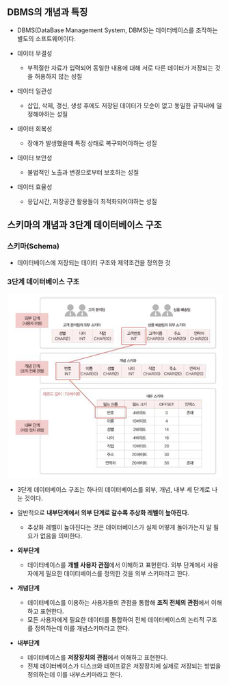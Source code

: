 ## DBMS의 개념과 특징

- DBMS(DataBase Management System, DBMS)는 데이터베이스를 조작하는 별도의 소프트웨어이다.

- 데이터 무결성
  - 부적절한 자료가 입력되어 동일한 내용에 대해 서로 다른 데이터가 저장되는 것을 허용하지 않는 성질
- 데이터 일관성
  - 삽입, 삭제, 갱신, 생성 후에도 저장된 데이터가 모순이 없고 동일한 규칙내에 일정해야하는 성질
- 데이터 회복성
  - 장애가 발생했을때 특정 상태로 복구되어야하는 성질
- 데이터 보안성
  - 불법적인 노출과 변경으로부터 보호하는 성질
- 데이터 효율성
  - 응답시간, 저장공간 활용들이 최적화되어야하는 성질

## 스키마의 개념과 3단계 데이터베이스 구조

### 스키마(Schema)
- 데이터베이스에 저장되는 데이터 구조와 제약조건을 정의한 것

### 3단계 데이터베이스 구조

<img src="../image/3-level-database-architecture.PNG">

- 3단계 데이터베이스 구조는 하나의 데이터베이스를 외부, 개념, 내부 세 단계로 나눈 것이다.
- 일반적으로 **내부단계에서 외부 단계로 갈수록 추상화 레벨이 높아진다.**
  - 추상화 레벨이 높아진다는 것은 데이터베이스가 실제 어떻게 돌아가는지 알 필요가 없음을 의미한다.

- **외부단계**
  - 데이터베이스를 **개별 사용자 관점**에서 이해하고 표현한다. 외부 단계에서 사용자에게 필요한 데이터베이스를 정의한 것을 외부 스키마라고 한다.

- **개념단계**
  - 데이터베이스를 이용하는 사용자들의 관점을 통합해 **조직 전체의 관점**에서 이해하고 표현한다.
  - 모든 사용자에게 필요한 데이터를 통합하여 전체 데이터베이스의 논리적 구조를 정의하는데 이를 개념스키마라고 한다.

- **내부단계**
  - 데이터베이스를 **저장장치의 관점**에서 이해하고 표현한다. 
  - 전체 데이터베이스가 디스크와 테이프같은 저장장치에 실제로 저장되는 방법을 정의하는데 이를 내부스키마라고 한다.